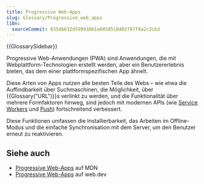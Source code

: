 ```yaml
---
title: Progressive Web-Apps
slug: Glossary/Progressive_web_apps
l10n:
  sourceCommit: 835d6632d59993861a0458510402787f8a2c3cb3
---
```


{{GlossarySidebar}}

Progressive Web-Anwendungen (PWA) sind Anwendungen, die mit Webplattform-Technologien erstellt werden, aber ein Benutzererlebnis bieten, das dem einer plattform­spezifischen App ähnelt.

Diese Arten von Apps nutzen alle besten Teile des Webs – wie etwa die Auffindbarkeit über Suchmaschinen, die Möglichkeit, über {{Glossary("URL")}}s verlinkt zu werden, und die Funktionalität über mehrere Formfaktoren hinweg, sind jedoch mit modernen APIs (wie [Service Workers](/de/docs/Web/API/Service_Worker_API) und [Push](/de/docs/Web/API/Push_API)) fortschreitend verbessert.

Diese Funktionen umfassen die Installierbarkeit, das Arbeiten im Offline-Modus und die einfache Synchronisation mit dem Server, um den Benutzer erneut zu reaktivieren.

## Siehe auch

- [Progressive Web-Apps](/de/docs/Web/Progressive_web_apps) auf MDN
- [Progressive Web-Apps](https://web.dev/explore/progressive-web-apps) auf web.dev
